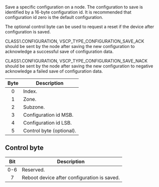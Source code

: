 Save a specific configuration on a node.  The configuration to save is identified by a 16-byte configuration id. It is recommended that configuration id zero is the default configuration.

The optional control byte can be used to request a reset if the device after configuration is saved.

CLASS1.CONFIGURATION, VSCP_TYPE_CONFIGURATION_SAVE_ACK should be sent by the node after saving the new configuration to acknowledge a successful save of configuration data.

CLASS1.CONFIGURATION, VSCP_TYPE_CONFIGURATION_SAVE_NACK should be sent by the node after saving the new configuration to negative acknowledge a failed save of configuration data.

 | Byte | Description | 
 | :----: | ----------- | 
 | 0    | Index.                | 
 | 1    | Zone.                 | 
 | 2    | Subzone.              | 
 | 3    | Configuration id MSB. | 
 | 4    | Configuration id LSB. |
 | 5    | Control byte (optional). |

## Control byte

| Bit | Description | 
| :----: | ----------- | 
| 0-6    | Reserved.   | 
| 7    | Reboot device after configuration is saved.   | 
